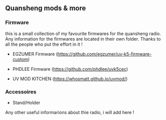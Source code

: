 <h2>Quansheng mods & more</h2>

<h3>Firmware</h3>
this is a small collection of my favourite firmwares for the quansheng radio.
Any information for the firmwares are located in their own folder. Thanks to all the people who put the effort in it !<br>



- EGZUMER Firmware
(https://github.com/egzumer/uv-k5-firmware-custom)

- PHDLEE Firmware
(https://github.com/phdlee/uvk5cec)

- UV MOD KITCHEN
(https://whosmatt.github.io/uvmod/)


<h3>Accessoires</h3>

- Stand/Holder

Any other useful informarions about thie radio, i will add here !

